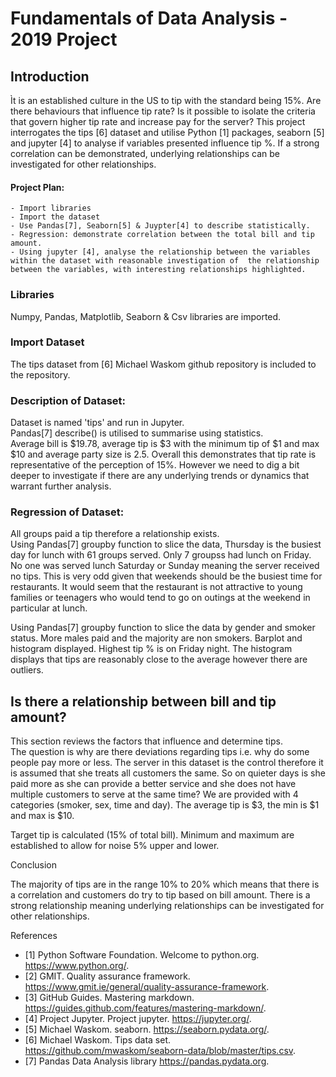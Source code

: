 # Fundamentals of Data Analysis - 2019 Project

## Introduction

Ìt is an established culture in the US to tip with the standard being 15%.  Are there behaviours that influence tip rate?  Is it possible to isolate the criteria that govern higher tip rate and increase pay for the server? This project interrogates the tips [6] dataset and utilise Python [1] packages, seaborn [5] and jupyter [4] to analyse if variables presented influence tip %. If a strong correlation can be demonstrated, underlying relationships can be investigated for other relationships. 

#### Project Plan:
    - Import libraries
    - Import the dataset
    - Use Pandas[7], Seaborn[5] & Juypter[4] to describe statistically.
    - Regression: demonstrate correlation between the total bill and tip amount.
    - Using jupyter [4], analyse the relationship between the variables within the dataset with reasonable investigation of  the relationship between the variables, with interesting relationships highlighted.

### Libraries
Numpy, Pandas, Matplotlib, Seaborn & Csv libraries are imported.

### Import Dataset
The tips dataset from [6] Michael Waskom github repository is included to the repository.


### Description of Dataset:
Dataset is named 'tips' and run in Jupyter.  
Pandas[7] describe() is utilised to summarise using statistics.  
Average bill is $19.78, average tip is $3 with the minimum tip of $1 and max $10 and average party size is 2.5.   Overall this demonstrates that tip rate is representative of the perception of 15%.  However we need to dig a bit deeper to investigate if there are any underlying trends or dynamics that warrant further analysis.


### Regression of Dataset:
All groups paid a tip therefore a relationship exists.  
Using Pandas[7] groupby function to slice the data, Thursday is the busiest day for lunch with 61 groups served.  Only 7 groupss had lunch on Friday.  No one was served lunch Saturday or Sunday meaning the server received no tips. This is very odd given that weekends should be the busiest time for restaurants.  It would seem that the restaurant is not attractive to young families or teenagers who would tend to go on outings at the weekend in particular at lunch.

Using Pandas[7] groupby function to slice the data by gender and smoker status.  More males paid and the majority are non smokers.
Barplot and histogram displayed.  Highest tip % is on Friday night. 
The histogram displays that tips are reasonably close to the average however there are outliers.

## Is there a relationship between bill and tip amount?
This section reviews the factors that influence and determine tips.  
The question is why are there deviations regarding tips i.e. why do some people pay more or less.  The server in this dataset is the control therefore it is assumed that she treats all customers the same.  So on quieter days is she paid more as she can provide a better service and she does not have multiple customers to serve at the same time? We are provided with 4 categories (smoker, sex, time and day). 
The average tip is $3, the min is $1 and max is $10.  

Target tip is calculated (15% of total bill). Minimum and maximum are established to allow for noise 5% upper and lower.

Conclusion

The majority of tips are in the range 10% to 20% which means that there is a correlation and customers do try to tip based on bill amount.
There is a strong relationship meaning underlying relationships can be investigated for other relationships. 


References
 - [1] Python Software Foundation. Welcome to python.org.
https://www.python.org/.
 - [2] GMIT. Quality assurance framework.
https://www.gmit.ie/general/quality-assurance-framework.
 - [3] GitHub Guides. Mastering markdown.
https://guides.github.com/features/mastering-markdown/.
 - [4] Project Jupyter. Project jupyter.
https://jupyter.org/.
 - [5] Michael Waskom. seaborn.
https://seaborn.pydata.org/.
 - [6] Michael Waskom. Tips data set.
https://github.com/mwaskom/seaborn-data/blob/master/tips.csv.
 - [7] Pandas Data Analysis library
 https://pandas.pydata.org.